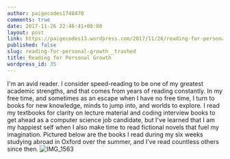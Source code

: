 ```yaml
---
author: paigecodes1748478
comments: true
date: 2017-11-26 22:46:41+00:00
layout: post
link: https://paigecodes13.wordpress.com/2017/11/26/reading-for-personal-growth__trashed/
published: false
slug: reading-for-personal-growth__trashed
title: Reading for Personal Growth
wordpress_id: 35
---
```


I'm an avid reader. I consider speed-reading to be one of my greatest academic strengths, and that comes from years of reading constantly. In my free time, and sometimes as an escape when I have no free time, I turn to books for new knowledge, minds to jump into, and worlds to explore. I read my textbooks for clarity on lecture material and coding interview books to get ahead as a computer science job candidate, but I've learned that I am my happiest self when I also make time to read fictional novels that fuel my imagination. Pictured below are the books I read during my six weeks studying abroad in Oxford over the summer, and I've read countless others since then. ![IMG_1563](https://paigecodes13.files.wordpress.com/2017/11/img_1563.jpg)
